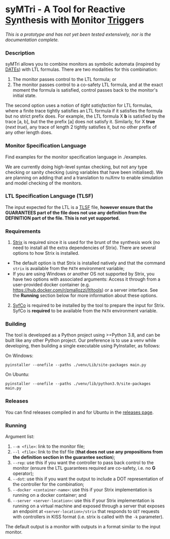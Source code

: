 # syMTri - A Tool for Reactive <ins>Sy</ins>nthesis with <ins>M</ins>onitor <ins>Tri</ins>ggers

*This is a prototype and has not yet been tested extensively, nor is the documentation complete.*

### Description

syMTri allows you to combine monitors as symbolic automata (inspired by [DATEs]()) with LTL formulas. There are two modalities for this combination: 
1. The monitor passes control to the LTL formula; or
2. The monitor passes control to a co-safety LTL formula, and at the exact moment the formula is satisfied, control passes back to the monitor's initial state.

The second option uses a notion of *tight satisfaction* for LTL formulas, where a finite trace tightly satisfies an LTL formula if it satisfies the formula but no strict prefix does. For example, the LTL formula X **b** is satisfied by the trace [a, b], but the the prefix [a] does not satisfy it. Similarly, for X **true** (*next true*), any trace of length 2 tightly satisfies it, but no other prefix of any other length does.


###  Monitor Specification Language

Find examples for the monitor specification language in ./examples. 

We are currently doing high-level syntax checking, but not any type checking or sanity checking (using variables that have been initialised). We are planning on adding that and a translation to nuXmv to enable simulation and model checking of the monitors.

###  LTL Specification Language (TLSF)

The input expected for the LTL is a [TLSF](https://arxiv.org/pdf/1604.02284.pdf) file, **however ensure that the GUARANTEES part of the file does not use any definition from the DEFINITION part of the file. This is not yet supported.**

### Requirements

1. [Strix](https://gitlab.lrz.de/i7/strix) is required since it is used for the brunt of the synthesis work (no need to install all the extra dependencies of Strix). There are several options to how Strix is installed.
 - The default option is that Strix is installed natively and that the command `strix` is available from the `PATH` environment variable;
 - If you are using Windows or another OS not supported by Strix, you have two options with associated arguments: Access it through from a user-provided docker container (e.g. https://hub.docker.com/r/pmallozzi/ltltools) or a server interface. See the **Running** section below for more information about these options.
2. [SyfCo](https://github.com/meyerphi/syfco) is required to be installed by the tool to prepare the input for Strix. SyfCo is **required** to be available from the `PATH` environment variable.

###  Building

The tool is developed as a Python project using >=Python 3.8, and can be built like any other Python project. Our preference is to use a venv while developing, then building a single executable using PyInstaller, as follows:

On Windows:

`pyinstaller --onefile --paths ./venv/Lib/site-packages main.py`

On Ubuntu:

`pyinstaller --onefile --paths ./venv/lib/python3.9/site-packages main.py`

###  Releases

You can find releases compiled in and for Ubuntu in the [releases page](https://github.com/dSynMa/syMTri/releases/).

###  Running
Argument list:

1. `--m <file>`: link to the monitor file;
2. `--l <file>`: link to the tlsf file (**that does not use any propositions from the definition section in the guarantee section**);
3. `--rep`: use this if you want the controller to pass back control to the monitor (ensure the LTL guarantees required are co-safety, i.e. no **G** operator);
4. `--dot`: use this if you want the output to include a DOT representation of the controller for the combination;
5. `--docker <container-name>`: use this if your Strix implementation is running on a docker container; and
6. `--server <server-location>`: use this if your Strix implementation is running on a virtual machine and exposed through a server that exposes an endpoint at `<server-location>/strix` that responds to `GET` requests with controllers in KISS format (i.e. strix is called with the `-k` parameter).

The default output is a monitor with outputs in a format similar to the input monitor.
